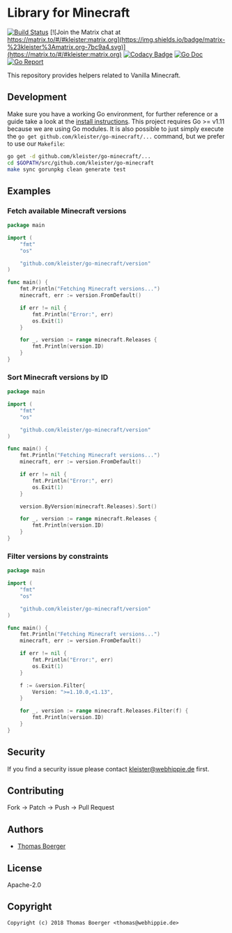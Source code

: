 # Library for Minecraft

[![Build Status](https://cloud.drone.io/api/badges/kleister/go-minecraft/status.svg)](https://cloud.drone.io/kleister/go-minecraft)
[![Join the Matrix chat at https://matrix.to/#/#kleister:matrix.org](https://img.shields.io/badge/matrix-%23kleister%3Amatrix.org-7bc9a4.svg)](https://matrix.to/#/#kleister:matrix.org)
[![Codacy Badge](https://api.codacy.com/project/badge/Grade/e96f91f1bce14e049a3d3db93baa4683)](https://www.codacy.com/app/kleister/go-minecraft?utm_source=github.com&amp;utm_medium=referral&amp;utm_content=kleister/go-minecraft&amp;utm_campaign=Badge_Grade)
[![Go Doc](https://godoc.org/github.com/kleister/go-minecraft?status.svg)](http://godoc.org/github.com/kleister/go-minecraft)
[![Go Report](http://goreportcard.com/badge/github.com/kleister/go-minecraft)](http://goreportcard.com/report/github.com/kleister/go-minecraft)

This repository provides helpers related to Vanilla Minecraft.


## Development

Make sure you have a working Go environment, for further reference or a guide take a look at the [install instructions](http://golang.org/doc/install.html). This project requires Go >= v1.11 because we are using Go modules. It is also possible to just simply execute the `go get github.com/kleister/go-minecraft/...` command, but we prefer to use our `Makefile`:

```bash
go get -d github.com/kleister/go-minecraft/...
cd $GOPATH/src/github.com/kleister/go-minecraft
make sync gorunpkg clean generate test
```


## Examples

### Fetch available Minecraft versions

[embedmd]:# (examples/versions/main.go go)
```go
package main

import (
	"fmt"
	"os"

	"github.com/kleister/go-minecraft/version"
)

func main() {
	fmt.Println("Fetching Minecraft versions...")
	minecraft, err := version.FromDefault()

	if err != nil {
		fmt.Println("Error:", err)
		os.Exit(1)
	}

	for _, version := range minecraft.Releases {
		fmt.Println(version.ID)
	}
}
```

### Sort Minecraft versions by ID

[embedmd]:# (examples/sorted/main.go go)
```go
package main

import (
	"fmt"
	"os"

	"github.com/kleister/go-minecraft/version"
)

func main() {
	fmt.Println("Fetching Minecraft versions...")
	minecraft, err := version.FromDefault()

	if err != nil {
		fmt.Println("Error:", err)
		os.Exit(1)
	}

	version.ByVersion(minecraft.Releases).Sort()

	for _, version := range minecraft.Releases {
		fmt.Println(version.ID)
	}
}
```

### Filter versions by constraints

[embedmd]:# (examples/filter/main.go go)
```go
package main

import (
	"fmt"
	"os"

	"github.com/kleister/go-minecraft/version"
)

func main() {
	fmt.Println("Fetching Minecraft versions...")
	minecraft, err := version.FromDefault()

	if err != nil {
		fmt.Println("Error:", err)
		os.Exit(1)
	}

	f := &version.Filter{
		Version: ">=1.10.0,<1.13",
	}

	for _, version := range minecraft.Releases.Filter(f) {
		fmt.Println(version.ID)
	}
}
```


## Security

If you find a security issue please contact kleister@webhippie.de first.


## Contributing

Fork -> Patch -> Push -> Pull Request


## Authors

* [Thomas Boerger](https://github.com/tboerger)


## License

Apache-2.0


## Copyright

```
Copyright (c) 2018 Thomas Boerger <thomas@webhippie.de>
```
